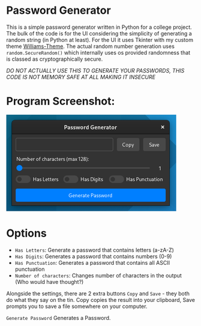 # Password Generator
This is a simple password generator written in Python for a college project. The bulk of the code is for the UI considering the simplicity of generating a random string (in Python at least). For the UI it uses Tkinter with my custom theme [Williams-Theme](https://github.com/unavailable-name/Williams-Theme "Williams-Theme"). The actual random number generation uses `random.SecureRandom()` which internally uses os provided randomness that is classed as cryptographically secure.

*DO NOT ACTUALLY USE THIS TO GENERATE YOUR PASSWORDS, THIS CODE IS NOT MEMORY SAFE AT ALL MAKING IT INSECURE*

# Program Screenshot:
!["Random Password Generator UI"](Screenshot.png "Random Password Generator UI")

# Options
- `Has Letters`: Generate a password that contains letters (a-zA-Z)
- `Has Digits`: Generates a password that contains numbers (0-9)
- `Has Punctuation`: Generates a password that contains all ASCII punctuation
- `Number of characters`: Changes number of characters in the output (Who would have thought?)

Alongside the settings, there are 2 extra buttons `Copy` and `Save` - they both do what they say on the tin. Copy copies the result into your clipboard, Save prompts you to save a file somewhere on your computer.

`Generate Password` Generates a Password.
